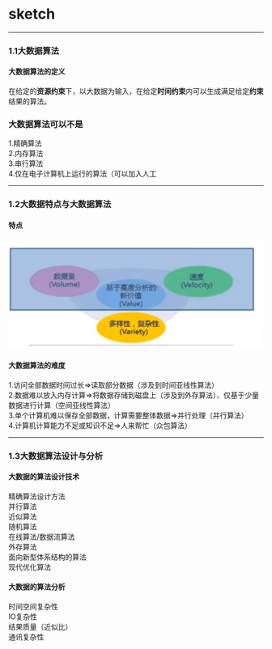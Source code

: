 # sketch

---

### 1.1大数据算法

#### 大数据算法的定义
在给定的**资源约束**下，以大数据为输入，在给定**时间约束**内可以生成满足给定**约束**结果的算法。

### 大数据算法可以不是
1.精确算法<br>
2.内存算法<br>
3.串行算法<br>
4.仅在电子计算机上运行的算法（可以加入人工<br>

---

### 1.2大数据特点与大数据算法
#### 特点
![1](https://github.com/makixi/MoocNote/blob/master/BigDataAlgorithms/pic/1_1.png?raw=true)

#### 大数据算法的难度
1.访问全部数据时间过长=>读取部分数据（涉及到时间亚线性算法）<br>
2.数据难以放入内存计算=>将数据存储到磁盘上（涉及到外存算法）、仅基于少量数据进行计算（空间亚线性算法）<br>
3.单个计算机难以保存全部数据，计算需要整体数据=>并行处理（并行算法）<br>
4.计算机计算能力不足或知识不足=>人来帮忙（众包算法）

---

### 1.3大数据算法设计与分析
#### 大数据的算法设计技术
精确算法设计方法<br>
并行算法<br>
近似算法<br>
随机算法<br>
在线算法/数据流算法<br>
外存算法<br>
面向新型体系结构的算法<br>
现代优化算法

#### 大数据的算法分析
时间空间复杂性<br>
IO复杂性<br>
结果质量（近似比）<br>
通讯复杂性<br>
